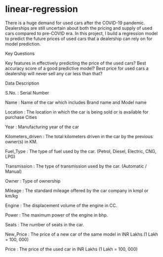 # linear-regression
There is a huge demand for used cars after the COVID-19 pandemic. Dealerships are still uncertain about both the pricing and supply of used cars compared to pre-COVID era. In this project, I build a regression model to predict the future prices of used cars that a dealership can rely on for model prediction.

Key Questions

Key features in effectively predicting the price of the used cars?
Best accuracy score of a good predictive model?
Best price for used cars a dealership will never sell any car less than that?

Data Description

S.No. : Serial Number

Name : Name of the car which includes Brand name and Model name

Location : The location in which the car is being sold or is available for purchase Cities

Year : Manufacturing year of the car

Kilometers_driven : The total kilometers driven in the car by the previous owner(s) in KM.

Fuel_Type : The type of fuel used by the car. (Petrol, Diesel, Electric, CNG, LPG)

Transmission : The type of transmission used by the car. (Automatic / Manual)

Owner : Type of ownership

Mileage : The standard mileage offered by the car company in kmpl or km/kg

Engine : The displacement volume of the engine in CC.

Power : The maximum power of the engine in bhp.

Seats : The number of seats in the car.

New_Price : The price of a new car of the same model in INR Lakhs.(1 Lakh = 100, 000)

Price : The price of the used car in INR Lakhs (1 Lakh = 100, 000)

